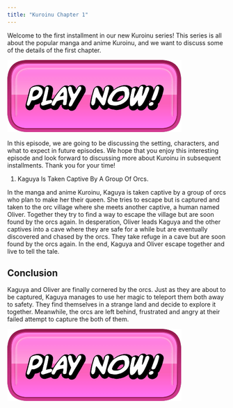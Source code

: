 ```yaml
---
title: "Kuroinu Chapter 1"
---
```


Welcome to the first installment in our new Kuroinu series! This series is all about the popular manga and anime Kuroinu, and we want to discuss some of the details of the first chapter.

[![button](https://github.com/erogames/erogames.github.io/blob/main/Play_Now.png?raw=true)](https://erogeshi.com/play-now)


In this episode, we are going to be discussing the setting, characters, and what to expect in future episodes. We hope that you enjoy this interesting episode and look forward to discussing more about Kuroinu in subsequent installments. Thank you for your time!

1. Kaguya Is Taken Captive By A Group Of Orcs.

In the manga and anime Kuroinu, Kaguya is taken captive by a group of orcs who plan to make her their queen. She tries to escape but is captured and taken to the orc village where she meets another captive, a human named Oliver. Together they try to find a way to escape the village but are soon found by the orcs again. In desperation, Oliver leads Kaguya and the other captives into a cave where they are safe for a while but are eventually discovered and chased by the orcs. They take refuge in a cave but are soon found by the orcs again. In the end, Kaguya and Oliver escape together and live to tell the tale.

## Conclusion

Kaguya and Oliver are finally cornered by the orcs. Just as they are about to be captured, Kaguya manages to use her magic to teleport them both away to safety. They find themselves in a strange land and decide to explore it together. Meanwhile, the orcs are left behind, frustrated and angry at their failed attempt to capture the both of them.

[![button](https://github.com/erogames/erogames.github.io/blob/main/Play_Now.png?raw=true)](https://erogeshi.com/play-now)